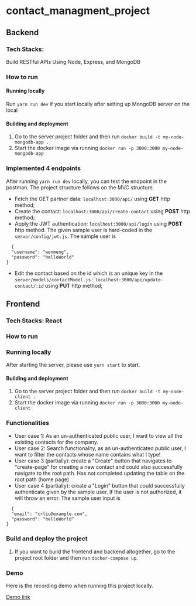 # contact_managment_project

## Backend

### Tech Stacks:

Build RESTful APIs Using Node, Express, and MongoDB

### How to run
#### Running locally

Run `yarn run dev` if you start locally after setting up MongoDB server on the local

#### Building and deployment

1. Go to the server project folder and then run `docker build -t my-node-mongodb-app .`
2. Start the docker image via running `docker run -p 3000:3000 my-node-mongodb-app`

### Implemented 4 endpoints

After running `yarn run dev` locally, you can test the endpoint in the postman. The project structure follows on the MVC structure.

- Fetch the GET partner data: `localhost:3000/api/` using **GET** http method;
- Create the contact: `localhost:3000/api/create-contact` using **POST** http method;
- Apply the JWT authentication: `localhost:3000/api/login` using **POST** http method. The given sample user is hard-coded in the `server/config/jwt.js`. The sample user is
```
  {
  "username": "wenmeng",
  "password": "helloWorld"
}
```
- Edit the contact based on the id which is an unique key in the `server/models/contactModel.js` : `localhost:3000/api/update-contact/:id` using **PUT** http method;

## Frontend

### Tech Stacks: React

### How to run

### Running locally
After starting the server, please use `yarn start` to start. 

#### Building and deployment

1. Go to the server project folder and then run `docker build -t my-node-client .`
2. Start the docker image via running `docker run -p 3000:3000 my-node-client`

### Functionalities

- User case 1: As an un-authenticated public user, I want to view all the existing contacts for the company.
- User case 2: Search functionality, as an un-authenticated public user, I want to filter the contacts whose name contains what I type!
- User case 3 (partially): create a "Create" button that navigates to "create-page" for creating a new contact and could also successfully navigate to the root path. Has not completed updating the table on the root path (home page)
- User case 4 (partially): create a "Login" button that could successfully authenticate given by the sample user. If the user is not authorized, it will throw an error. The sample user input is
```
  {
  "email": "crliu@example.com",
  "password": "helloWorld"
}
```
### Build and deploy the project 

1. If you want to build the frontend and backend altogether, go to the project root folder and then run `docker-compose up`.
   
### Demo
Here is the recording demo when running this project locally. 

[Demo link](https://youtu.be/2bQeQT38v20)
